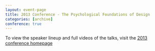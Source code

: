 ```yaml
---
layout: event-page
title: 2013 Conference - The Psychological Foundations of Design
categories: [archive]
conference: true
---
```


To view the speaker lineup and full videos of the talks, visit the 
[2013 conference homepage](http://2013.uxbrighton.org.uk)





